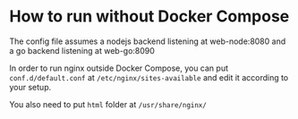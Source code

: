 # How to run without Docker Compose
The config file assumes a nodejs backend listening at web-node:8080 and a go backend listening at web-go:8090

In order to run nginx outside Docker Compose, you can put ```conf.d/default.conf``` at ```/etc/nginx/sites-available``` and edit it according to your setup.

You also need to put ```html``` folder at ```/usr/share/nginx/```
